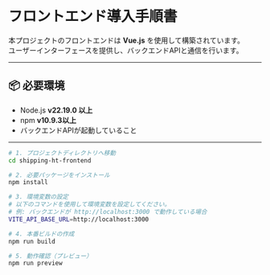 # フロントエンド導入手順書

本プロジェクトのフロントエンドは **Vue.js** を使用して構築されています。  
ユーザーインターフェースを提供し、バックエンドAPIと通信を行います。

---

## 📦 必要環境

- Node.js **v22.19.0 以上** 
- npm **v10.9.3以上**
- バックエンドAPIが起動していること

---

```bash
# 1. プロジェクトディレクトリへ移動
cd shipping-ht-frontend

# 2. 必要パッケージをインストール
npm install

# 3. 環境変数の設定
# 以下のコマンドを使用して環境変数を設定してください。
# 例: バックエンドが http://localhost:3000 で動作している場合
VITE_API_BASE_URL=http://localhost:3000

# 4. 本番ビルドの作成
npm run build

# 5. 動作確認（プレビュー）
npm run preview
